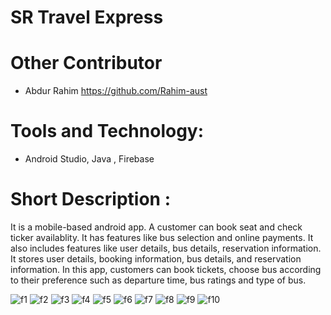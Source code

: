 # SR Travel Express

# Other Contributor
 
 - Abdur Rahim https://github.com/Rahim-aust
# Tools and Technology:
- Android Studio, Java , Firebase
# Short Description :

It is a mobile-based android app. A customer can book seat and check ticker availablity. It has features like bus selection and online payments. It also includes features like user details, bus details, reservation information. 
It stores user details, booking information, bus details, and reservation information. In this app, customers can book tickets, choose bus according to their preference such as departure time, bus ratings and type of bus. 

![f1](https://github.com/user-attachments/assets/d38ea7fe-6db7-409e-b184-722cafccb408)
![f2](https://github.com/user-attachments/assets/23371179-1258-417f-a812-712b7892acff)
![f3](https://github.com/user-attachments/assets/3ed60a47-542c-41a9-a24e-711f97894933)
![f4](https://github.com/user-attachments/assets/c2122ac7-fbc2-4b68-b173-664344ea2ca4)
![f5](https://github.com/user-attachments/assets/645061b8-c72d-45b8-8a3a-6e27e9e1a4e1)
![f6](https://github.com/user-attachments/assets/73f9f285-4e22-4e00-a361-9048aed4289c)
![f7](https://github.com/user-attachments/assets/440c658c-39f6-4c7d-8fcc-8a567dfdbb38)
![f8](https://github.com/user-attachments/assets/8582bcf0-75ac-4934-8ff8-a4d9a2a8e65d)
![f9](https://github.com/user-attachments/assets/231272b4-72d8-4e43-ab09-8d16a8d6a5dd)
![f10](https://github.com/user-attachments/assets/289c9e12-f196-4ebf-95d9-ef2423a4ba91)






